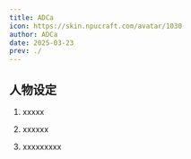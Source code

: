 ```yaml
---
title: ADCa
icon: https://skin.npucraft.com/avatar/1030
author: ADCa
date: 2025-03-23
prev: ./
---
```


## 人物设定

1. xxxxx

2. xxxxxx
3. xxxxxxxxx
